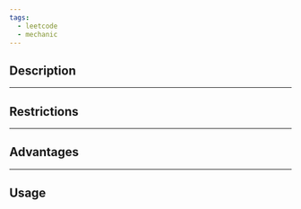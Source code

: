 ```yaml
---
tags:
  - leetcode
  - mechanic
---
```

## Description

---
## Restrictions 

---

## Advantages

---
## Usage


```js
```

